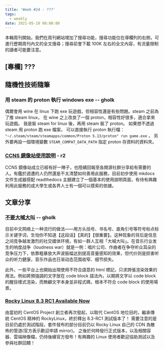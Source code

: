 ```yaml
---
title: 'Week #24 - ???'
tags:
  - weekly
date: 2021-05-10 08:00:00
---
```


本輯周刊開始，我們在周刊網站增加了搜尋功能，搜尋功能位在導欄列的右側，可進行歷期周刊內文的全文搜尋；搜尋前會下載 100K 左右的全文內容，有流量限制的讀者可能要注意。

## [專欄] ???

## 隨機性技術隨筆

### 用 steam 的 proton 執行 windows exe -- gholk

偶爾會用 wine 在 linux 下跑 exe 玩遊戲，但相容性還是有些問題。steam 之前為了推 steam linux， 在 wine 之上改良了一個 proton，相容性好很多，適合拿來玩遊戲。 我是裝 steam for linux 後，再用 steam 裝了 proton。 如果想不透過 steam 用 proton 跑 exe 檔案， 可以直接執行 proton 執行檔： `"~/.steam/steam/steamapps/common/Proton 5.13/proton" run game.exe` ， 另外要再設一個環境變數 `STEAM_COMPAT_DATA_PATH` 指定 proton 存資料的資料夾。

### [CCNS 鏡像站使用說明](https://mirror.ccns.ncku.edu.tw) - r2

CCNS 鏡像站成立已經有好一陣子，也陸續回報至各開源社群分享給有需要的人。有鑑於週遭的人仍然還是不太清楚如何善用此服務，目前初步使用 mkdocs 文件生成器搭配 readthedocs 主題建立了一個基本的使用說明頁面，有待有興趣利用此服務的成大學生或各界人士有一個可以摸索的依據。

## 文章分享

### [不要大喊大叫](https://type.cyhsu.xyz/2021/03/do-not-shout/) -- gholk
目前中文网络上一种流行的做法——用方头括号、书名号、直角引号等符号标点标示关键字词，生怕你不知道【这段话】【真的】【很重要】。这种现象的背后是信息之间竞争越发激烈的社交媒体环境，有如一群人互相「大喊大叫」。在音乐行业发生的响度战争（loudness war）就是一例：唱片公司、作曲者在争夺听众耳朵的竞争压力下，依靠粗暴放大声波振幅达到提高音量感知的效果，但代价则是损害听众的听力健康，音乐作品也日渐动态范围收窄、细节损失。

此外，一些平台上也開始出現使用不符合語意的 html 標記，只求誇張渲染效果的用法。例如將預強調的文字放在 code block 語法內，以期將文字以 code block 的醒目樣式渲染，而無顧文字本身並非程式碼，根本不符合 code block 的使用場景。

### [Rocky Linux 8.3 RC1 Available Now](https://rockylinux.org/news/rocky-linux-8-3-rc1-release/)

由當初的 CentOS Project 創立者再次發起，以取代 CentOS 地位目的，繼承傳統 CentOS 精神的 RockyLinux，終於釋出 8.3-RC1 測試版本了！
需要注意的是目前仍處於測試階段，套件發布的部分目前仍以 Rocky Linux 自己的 CDN 為散佈的管道(官方表示歡迎申請 mirror)。
之後於何時發行正式版本，以及相關容器、雲端映像檔，仍待後續官方發布！有興趣的 Linux 使用者歡迎協助測試以及參與社群回饋！
